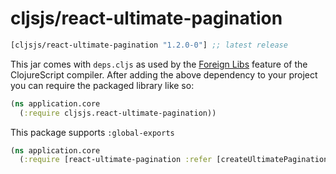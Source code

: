 # cljsjs/react-ultimate-pagination

[](dependency)
```clojure
[cljsjs/react-ultimate-pagination "1.2.0-0"] ;; latest release
```
[](/dependency)

This jar comes with `deps.cljs` as used by the [Foreign Libs][flibs] feature
of the ClojureScript compiler. After adding the above dependency to your project
you can require the packaged library like so:

```clojure
(ns application.core
  (:require cljsjs.react-ultimate-pagination))
```

This package supports `:global-exports`

```clojure
(ns application.core
  (:require [react-ultimate-pagination :refer [createUltimatePagination]]))
```

[flibs]: https://clojurescript.org/reference/packaging-foreign-deps

